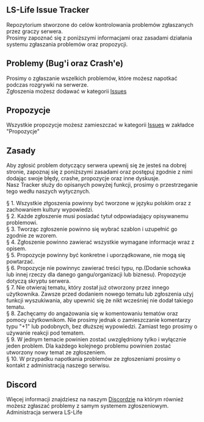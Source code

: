 ## LS-Life Issue Tracker
Repozytorium stworzone do celów kontrolowania problemów zgłaszanych przez graczy serwera.<br/>
Prosimy zapoznać się z poniższymi informacjami oraz zasadami działania systemu zgłaszania problemów oraz propozycji.

## Problemy (Bug'i oraz Crash'e)
Prosimy o zgłaszanie wszelkich problemów, które możesz napotkać podczas rozgrywki na serwerze.<br/> 
Zgłoszenia możesz dodawać w kategorii [Issues](https://github.com/Centurion360/LS-Life-_RolePlay_Issue_Tracker/issues)

## Propozycje 
Wszystkie propozycje możesz zamieszczać w kategorii [Issues](https://github.com/Centurion360/LS-Life-_RolePlay_Issue_Tracker/issues) w zakładce "Propozycje"

## Zasady
Aby zgłosić problem dotyczący serwera upewnij się że jesteś na dobrej stronie, zapoznaj się z poniższymi zasadami oraz postępuj zgodnie z nimi dodając swoje błędy, crashe, propozycje oraz inne dyskusje.<br/>
Nasz Tracker służy do opisanych powyżej funkcji, prosimy o przestrzeganie tego wedłu naszych wytycznych.

§ 1. Wszystkie złgoszenia powinny być tworzone w języku polskim oraz z zachowaniem kultury wypowiedzi.<br/>
§ 2. Każde zgłoszenie musi posiadać tytuł odpowiadający opisywanemu problemowi.<br/>
§ 3. Tworząc zgłoszenie powinno się wybrać szablon i uzupełnić go zgodnie ze wzorem.<br/>
§ 4. Zgłoszenie powinno zawierać wszystkie wymagane informacje wraz z opisem.<br/>
§ 5. Propozycje powinny być konkretne i uporządkowane, nie mogą się powtarzać.<br/>
§ 6. Propozycje nie powinnyc zawierać treści typu, np.(Dodanie schowka lub innej rzeczy dla danego gangu/organizacji lub biznesu). Propozycje dotyczą skryptu serwera.<br/>
§ 7. Nie otwieraj tematu, który został już otworzony przez innego użytkownika. Zawsze przed dodaniem nowego tematu lub zgłoszenia użyj funkcji wyszukiwania, aby upewnić się że nikt wcześniej nie dodał takiego tematu.<br/>
§ 8. Zachęcamy do angażowania się w komentowaniu tematów oraz pomocy użytkownikom. Nie prosimy jednak o zamieszczanie komentarzy typu "+1" lub podobnych, bez dłuższej wypowiedzi. Zamiast tego prosimy o używanie reakcji pod tematem.<br/>
§ 9. W jednym temacie powinien zostać uwzględniony tylko i wyłącznie jeden problem. Dla każdego kolejnego problemu powinien zostać utworzony nowy temat ze zgłoszeniem.<br/>
§ 10. W przypadku napotkania problemów ze zgłoszeniami prosimy o kontakt z administracją naszego serwisu.<br/>

## Discord
Więcej informacji znajdziesz na naszym [Discordzie](https://discord.ls-life.pl) na którym również możesz zgłaszać problemy z samym systemem zgłoszeniowym.
Administracja serwera LS-Life 
